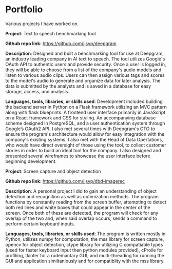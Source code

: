 # Portfolio
Various projects I have worked on.


**Project**: Text to speech benchmarking tool

**Github repo link**: https://github.com/jjsyp/deepgram

**Description**: Designed and built a benchmarking tool for use at Deepgram, an industry leading company in AI text to 
speech.  The tool utilizes Google's OAuth API to authentic users and provide security.  Once a user is logged in, they
will be able to choose from a list of the company's audio models and listen to various audio clips.  Users can then
assign various tags and scores to the model's audio to generate and organize data for later analysis.  The data is
submitted by the analysts and is saved in a database for easy storage, access, and analysis.

**Languages, tools, libraries, or skills used**: Development included building the backend server in Python on a Flask 
framework utilizing an MVC pattern along with flask blueprints. A frontend user interface primarily in JavaScript 
on a React framework and CSS for styling. An accompanying database scheme designed in PostgreSQL, and a user 
authentication system through Google’s OAuth2 API. 
I also met several times with Deepgram's CTO to ensure the program's architecture would allow for easy
integration with the company's existing systems.  I also met with the Head of Data Opertations, who would have direct
oversight of those using the tool, to collect customer stories in order to build an ideal tool for the company. 
I also designed and presented several wireframes to showcase the user interface before beginning development.



**Project**: Screen capture and object detection

**Github repo link**: https://github.com/jjsyp/dbd-imagerec

**Description**: A personal project I did to gain an understanding of object detection and recognition as well as 
optimization methods. The program functions by constantly reading from the screen buffer, attempting to detect both 
red lines and white boxes that could appear in the center of the screen.  Once both of these are detected, the program 
will check for any overlap of the two and, when said overlap occurs, sends a command to perform certain keyboard inputs.

**Languages, tools, libraries, or skills used**: The program is written mostly in Python, utilizes numpy for computation, the 
mss library for screen capture, opencv for object detection, ctype library for utilizing C compatiable types (used for 
faster keyboard input then python modules provided), cProile for profiling, tkinter for a rudemantary GUI, and 
multi-threading for running the GUI and application similtaniously and for compatiblity with the mss library. 
